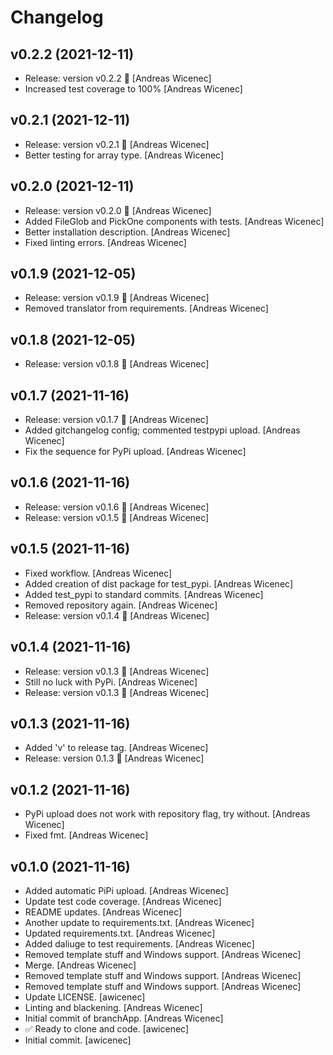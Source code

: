 Changelog
=========


v0.2.2 (2021-12-11)
-------------------
- Release: version v0.2.2 🚀 [Andreas Wicenec]
- Increased test coverage to 100% [Andreas Wicenec]


v0.2.1 (2021-12-11)
-------------------
- Release: version v0.2.1 🚀 [Andreas Wicenec]
- Better testing for array type. [Andreas Wicenec]


v0.2.0 (2021-12-11)
-------------------
- Release: version v0.2.0 🚀 [Andreas Wicenec]
- Added FileGlob and PickOne components with tests. [Andreas Wicenec]
- Better installation description. [Andreas Wicenec]
- Fixed linting errors. [Andreas Wicenec]


v0.1.9 (2021-12-05)
-------------------
- Release: version v0.1.9 🚀 [Andreas Wicenec]
- Removed translator from requirements. [Andreas Wicenec]


v0.1.8 (2021-12-05)
-------------------
- Release: version v0.1.8 🚀 [Andreas Wicenec]


v0.1.7 (2021-11-16)
-------------------
- Release: version v0.1.7 🚀 [Andreas Wicenec]
- Added gitchangelog config; commented testpypi upload. [Andreas
  Wicenec]
- Fix the sequence for PyPi upload. [Andreas Wicenec]


v0.1.6 (2021-11-16)
-------------------
- Release: version v0.1.6 🚀 [Andreas Wicenec]
- Release: version v0.1.5 🚀 [Andreas Wicenec]


v0.1.5 (2021-11-16)
-------------------
- Fixed workflow. [Andreas Wicenec]
- Added creation of dist package for test_pypi. [Andreas Wicenec]
- Added test_pypi to standard commits. [Andreas Wicenec]
- Removed repository again. [Andreas Wicenec]
- Release: version v0.1.4 🚀 [Andreas Wicenec]


v0.1.4 (2021-11-16)
-------------------
- Release: version v0.1.3 🚀 [Andreas Wicenec]
- Still no luck with PyPi. [Andreas Wicenec]
- Release: version v0.1.3 🚀 [Andreas Wicenec]


v0.1.3 (2021-11-16)
-------------------
- Added 'v' to release tag. [Andreas Wicenec]
- Release: version 0.1.3 🚀 [Andreas Wicenec]


v0.1.2 (2021-11-16)
-------------------
- PyPi upload does not work with repository flag, try without. [Andreas
  Wicenec]
- Fixed fmt. [Andreas Wicenec]


v0.1.0 (2021-11-16)
-------------------
- Added automatic PiPi upload. [Andreas Wicenec]
- Update test code coverage. [Andreas Wicenec]
- README updates. [Andreas Wicenec]
- Another update to requirements.txt. [Andreas Wicenec]
- Updated requirements.txt. [Andreas Wicenec]
- Added daliuge to test requirements. [Andreas Wicenec]
- Removed template stuff and Windows support. [Andreas Wicenec]
- Merge. [Andreas Wicenec]
- Removed template stuff and Windows support. [Andreas Wicenec]
- Removed template stuff and Windows support. [Andreas Wicenec]
- Update LICENSE. [awicenec]
- Linting and blackening. [Andreas Wicenec]
- Initial commit of branchApp. [Andreas Wicenec]
- ✅ Ready to clone and code. [awicenec]
- Initial commit. [awicenec]


